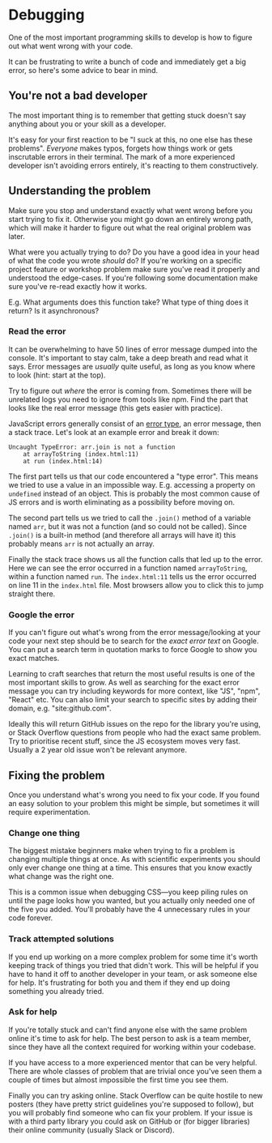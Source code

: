 # Debugging

One of the most important programming skills to develop is how to figure out what went wrong with your code.

It can be frustrating to write a bunch of code and immediately get a big error, so here's some advice to bear in mind.

## You're not a bad developer

The most important thing is to remember that getting stuck doesn't say anything about you or your skill as a developer.

It's easy for your first reaction to be "I suck at this, no one else has these problems". _Everyone_ makes typos, forgets how things work or gets inscrutable errors in their terminal. The mark of a more experienced developer isn't avoiding errors entirely, it's reacting to them constructively.

## Understanding the problem

Make sure you stop and understand exactly what went wrong before you start trying to fix it. Otherwise you might go down an entirely wrong path, which will make it harder to figure out what the real original problem was later.

What were you actually trying to do? Do you have a good idea in your head of what the code you wrote _should_ do? If you're working on a specific project feature or workshop problem make sure you've read it properly and understood the edge-cases. If you're following some documentation make sure you've re-read exactly how it works.

E.g. What arguments does this function take? What type of thing does it return? Is it asynchronous?

### Read the error

It can be overwhelming to have 50 lines of error message dumped into the console. It's important to stay calm, take a deep breath and read what it says. Error messages are _usually_ quite useful, as long as you know where to look (hint: start at the top).

Try to figure out _where_ the error is coming from. Sometimes there will be unrelated logs you need to ignore from tools like npm. Find the part that looks like the real error message (this gets easier with practice).

JavaScript errors generally consist of an [error type](https://developer.mozilla.org/en-US/docs/Web/JavaScript/Reference/Errors), an error message, then a stack trace. Let's look at an example error and break it down:

```
Uncaught TypeError: arr.join is not a function
    at arrayToString (index.html:11)
    at run (index.html:14)
```

The first part tells us that our code encountered a "type error". This means we tried to use a value in an impossible way. E.g. accessing a property on `undefined` instead of an object. This is probably the most common cause of JS errors and is worth eliminating as a possibility before moving on.

The second part tells us we tried to call the `.join()` method of a variable named `arr`, but it was not a function (and so could not be called). Since `.join()` is a built-in method (and therefore all arrays will have it) this probably means `arr` is not actually an array.

Finally the stack trace shows us all the function calls that led up to the error. Here we can see the error occurred in a function named `arrayToString`, within a function named `run`. The `index.html:11` tells us the error occurred on line 11 in the `index.html` file. Most browsers allow you to click this to jump straight there.

### Google the error

If you can't figure out what's wrong from the error message/looking at your code your next step should be to search for the _exact error text_ on Google. You can put a search term in quotation marks to force Google to show you exact matches.

Learning to craft searches that return the most useful results is one of the most important skills to grow. As well as searching for the exact error message you can try including keywords for more context, like "JS", "npm", "React" etc. You can also limit your search to specific sites by adding their domain, e.g. "site:github.com".

Ideally this will return GitHub issues on the repo for the library you're using, or Stack Overflow questions from people who had the exact same problem. Try to prioritise recent stuff, since the JS ecosystem moves very fast. Usually a 2 year old issue won't be relevant anymore.

## Fixing the problem

Once you understand what's wrong you need to fix your code. If you found an easy solution to your problem this might be simple, but sometimes it will require experimentation.

### Change one thing

The biggest mistake beginners make when trying to fix a problem is changing multiple things at once. As with scientific experiments you should only ever change one thing at a time. This ensures that you know exactly what change was the right one.

This is a common issue when debugging CSS—you keep piling rules on until the page looks how you wanted, but you actually only needed one of the five you added. You'll probably have the 4 unnecessary rules in your code forever.

### Track attempted solutions

If you end up working on a more complex problem for some time it's worth keeping track of things you tried that didn't work. This will be helpful if you have to hand it off to another developer in your team, or ask someone else for help. It's frustrating for both you and them if they end up doing something you already tried.

### Ask for help

If you're totally stuck and can't find anyone else with the same problem online it's time to ask for help. The best person to ask is a team member, since they have all the context required for working within your codebase.

If you have access to a more experienced mentor that can be very helpful. There are whole classes of problem that are trivial once you've seen them a couple of times but almost impossible the first time you see them.

Finally you can try asking online. Stack Overflow can be quite hostile to new posters (they have pretty strict guidelines you're supposed to follow), but you will probably find someone who can fix your problem. If your issue is with a third party library you could ask on GitHub or (for bigger libraries) their online community (usually Slack or Discord).
